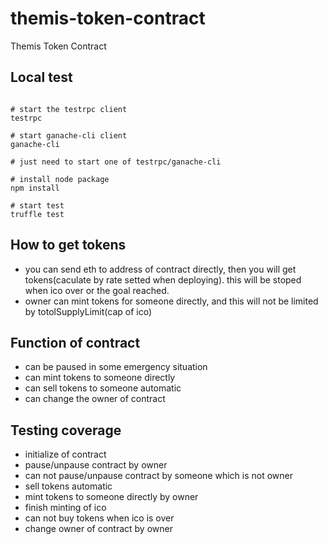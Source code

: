 # themis-token-contract
Themis Token Contract

## Local test
<pre><code>
# start the testrpc client
testrpc
  
# start ganache-cli client
ganache-cli
 
# just need to start one of testrpc/ganache-cli 
 
# install node package 
npm install
 
# start test
truffle test
</code></pre>

## How to get tokens
* you can send eth to address of contract directly, then you will get tokens(caculate by rate setted when deploying). this will be stoped when ico over or the goal reached.
* owner can mint tokens for someone directly, and this will not be limited by totolSupplyLimit(cap of ico)

## Function of contract
* can be paused in some emergency situation
* can mint tokens to someone directly
* can sell tokens to someone automatic
* can change the owner of contract

## Testing coverage
* initialize of contract
* pause/unpause contract by owner
* can not pause/unpause contract by someone which is not owner
* sell tokens automatic
* mint tokens to someone directly by owner
* finish minting of ico
* can not buy tokens when ico is over
* change owner of contract by owner


